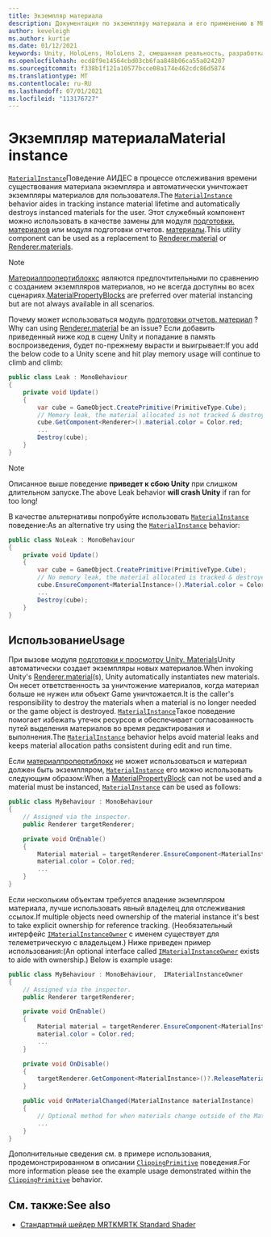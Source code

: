 ```yaml
---
title: Экземпляр материала
description: Документация по экземпляру материала и его применению в МРТК
author: keveleigh
ms.author: kurtie
ms.date: 01/12/2021
keywords: Unity, HoloLens, HoloLens 2, смешанная реальность, разработка, мртк, материалинстанце,
ms.openlocfilehash: ecd8f9e14564cbd03cb6faa848b06ca55a024207
ms.sourcegitcommit: f338b1f121a10577bcce08a174e462cdc86d5874
ms.translationtype: MT
ms.contentlocale: ru-RU
ms.lasthandoff: 07/01/2021
ms.locfileid: "113176727"
---
```

# <a name="material-instance"></a><span data-ttu-id="187c8-104">Экземпляр материала</span><span class="sxs-lookup"><span data-stu-id="187c8-104">Material instance</span></span>

<span data-ttu-id="187c8-105">[`MaterialInstance`](xref:Microsoft.MixedReality.Toolkit.Rendering.MaterialInstance)Поведение АИДЕС в процессе отслеживания времени существования материала экземпляра и автоматически уничтожает экземпляры материалов для пользователя.</span><span class="sxs-lookup"><span data-stu-id="187c8-105">The [`MaterialInstance`](xref:Microsoft.MixedReality.Toolkit.Rendering.MaterialInstance) behavior aides in tracking instance material lifetime and automatically destroys instanced materials for the user.</span></span> <span data-ttu-id="187c8-106">Этот служебный компонент можно использовать в качестве замены для модуля [подготовки. материалов](https://docs.unity3d.com/ScriptReference/Renderer-material.html) или модуля подготовки отчетов. [материалы](https://docs.unity3d.com/ScriptReference/Renderer-materials.html).</span><span class="sxs-lookup"><span data-stu-id="187c8-106">This utility component can be used as a replacement to [Renderer.material](https://docs.unity3d.com/ScriptReference/Renderer-material.html) or [Renderer.materials](https://docs.unity3d.com/ScriptReference/Renderer-materials.html).</span></span>

> [!NOTE]
> <span data-ttu-id="187c8-107">[Материалпропертиблоккс](https://docs.unity3d.com/ScriptReference/MaterialPropertyBlock.html) являются предпочтительными по сравнению с созданием экземпляров материалов, но не всегда доступны во всех сценариях.</span><span class="sxs-lookup"><span data-stu-id="187c8-107">[MaterialPropertyBlocks](https://docs.unity3d.com/ScriptReference/MaterialPropertyBlock.html) are preferred over material instancing but are not always available  in all scenarios.</span></span>

<span data-ttu-id="187c8-108">Почему может использоваться модуль [подготовки отчетов. материал](https://docs.unity3d.com/ScriptReference/Renderer-material.html) ?</span><span class="sxs-lookup"><span data-stu-id="187c8-108">Why can using [Renderer.material](https://docs.unity3d.com/ScriptReference/Renderer-material.html) be an issue?</span></span> <span data-ttu-id="187c8-109">Если добавить приведенный ниже код в сцену Unity и попадание в память воспроизведения, будет по-прежнему вырасти и выигрывает:</span><span class="sxs-lookup"><span data-stu-id="187c8-109">If you add the below code to a Unity scene and hit play memory usage will continue to climb and climb:</span></span>

```c#
public class Leak : MonoBehaviour
{
    private void Update()
    {
        var cube = GameObject.CreatePrimitive(PrimitiveType.Cube);
        // Memory leak, the material allocated is not tracked & destroyed.
        cube.GetComponent<Renderer>().material.color = Color.red;
        ...
        Destroy(cube);
    }
}
```

> [!NOTE]
> <span data-ttu-id="187c8-110">Описанное выше поведение **приведет к сбою Unity** при слишком длительном запуске.</span><span class="sxs-lookup"><span data-stu-id="187c8-110">The above Leak behavior **will crash Unity** if ran for too long!</span></span>

<span data-ttu-id="187c8-111">В качестве альтернативы попробуйте использовать [`MaterialInstance`](xref:Microsoft.MixedReality.Toolkit.Rendering.MaterialInstance) поведение:</span><span class="sxs-lookup"><span data-stu-id="187c8-111">As an alternative try using the [`MaterialInstance`](xref:Microsoft.MixedReality.Toolkit.Rendering.MaterialInstance) behavior:</span></span>

```c#
public class NoLeak : MonoBehaviour
{
    private void Update()
    {
        var cube = GameObject.CreatePrimitive(PrimitiveType.Cube);
        // No memory leak, the material allocated is tracked & destroyed by MaterialInstance.
        cube.EnsureComponent<MaterialInstance>().Material.color = Color.red;
        ...
        Destroy(cube);
    }
}
```

## <a name="usage"></a><span data-ttu-id="187c8-112">Использование</span><span class="sxs-lookup"><span data-stu-id="187c8-112">Usage</span></span>

<span data-ttu-id="187c8-113">При вызове модуля [подготовки к просмотру Unity. Materials](https://docs.unity3d.com/ScriptReference/Renderer-material.html)Unity автоматически создает экземпляры новых материалов.</span><span class="sxs-lookup"><span data-stu-id="187c8-113">When invoking Unity's [Renderer.material](https://docs.unity3d.com/ScriptReference/Renderer-material.html)(s), Unity automatically instantiates new materials.</span></span> <span data-ttu-id="187c8-114">Он несет ответственность за уничтожение материалов, когда материал больше не нужен или объект Game уничтожается.</span><span class="sxs-lookup"><span data-stu-id="187c8-114">It is the caller's responsibility to destroy the materials when a material is no longer needed or the game object is destroyed.</span></span> <span data-ttu-id="187c8-115">[`MaterialInstance`](xref:Microsoft.MixedReality.Toolkit.Rendering.MaterialInstance)Такое поведение помогает избежать утечек ресурсов и обеспечивает согласованность путей выделения материалов во время редактирования и выполнения.</span><span class="sxs-lookup"><span data-stu-id="187c8-115">The [`MaterialInstance`](xref:Microsoft.MixedReality.Toolkit.Rendering.MaterialInstance) behavior helps avoid material leaks and keeps material allocation paths consistent during edit and run time.</span></span>

<span data-ttu-id="187c8-116">Если [материалпропертиблокк](https://docs.unity3d.com/ScriptReference/MaterialPropertyBlock.html) не может использоваться и материал должен быть экземпляром, [`MaterialInstance`](xref:Microsoft.MixedReality.Toolkit.Rendering.MaterialInstance) его можно использовать следующим образом:</span><span class="sxs-lookup"><span data-stu-id="187c8-116">When a [MaterialPropertyBlock](https://docs.unity3d.com/ScriptReference/MaterialPropertyBlock.html) can not be used and a material must be instanced, [`MaterialInstance`](xref:Microsoft.MixedReality.Toolkit.Rendering.MaterialInstance) can be used as follows:</span></span>

```c#
public class MyBehaviour : MonoBehaviour
{
    // Assigned via the inspector.
    public Renderer targetRenderer;

    private void OnEnable()
    {
        Material material = targetRenderer.EnsureComponent<MaterialInstance>().Material;
        material.color = Color.red;
        ...
    }
}
```

<span data-ttu-id="187c8-117">Если нескольким объектам требуется владение экземпляром материала, лучше использовать явный владелец для отслеживания ссылок.</span><span class="sxs-lookup"><span data-stu-id="187c8-117">If multiple objects need ownership of the material instance it's best to take explicit ownership for reference tracking.</span></span> <span data-ttu-id="187c8-118">(Необязательный интерфейс [`IMaterialInstanceOwner`](xref:Microsoft.MixedReality.Toolkit.Rendering.IMaterialInstanceOwner) с именем существует для телеметрическую с владельцем.) Ниже приведен пример использования:</span><span class="sxs-lookup"><span data-stu-id="187c8-118">(An optional interface called [`IMaterialInstanceOwner`](xref:Microsoft.MixedReality.Toolkit.Rendering.IMaterialInstanceOwner) exists to aide with ownership.) Below is example usage:</span></span>

```c#
public class MyBehaviour : MonoBehaviour,  IMaterialInstanceOwner
{
    // Assigned via the inspector.
    public Renderer targetRenderer;

    private void OnEnable()
    {
        Material material = targetRenderer.EnsureComponent<MaterialInstance>().AcquireMaterial(this);
        material.color = Color.red;
        ...
    }

    private void OnDisable()
    {
        targetRenderer.GetComponent<MaterialInstance>()?.ReleaseMaterial(this)
    }

    public void OnMaterialChanged(MaterialInstance materialInstance)
    {
        // Optional method for when materials change outside of the MaterialInstance.
        ...
    }
}
```

<span data-ttu-id="187c8-119">Дополнительные сведения см. в примере использования, продемонстрированном в описании [`ClippingPrimitive`](xref:Microsoft.MixedReality.Toolkit.Utilities.ClippingPrimitive) поведения.</span><span class="sxs-lookup"><span data-stu-id="187c8-119">For more information please see the example usage demonstrated within the [`ClippingPrimitive`](xref:Microsoft.MixedReality.Toolkit.Utilities.ClippingPrimitive) behavior.</span></span>

## <a name="see-also"></a><span data-ttu-id="187c8-120">См. также:</span><span class="sxs-lookup"><span data-stu-id="187c8-120">See also</span></span>

* [<span data-ttu-id="187c8-121">Стандартный шейдер MRTK</span><span class="sxs-lookup"><span data-stu-id="187c8-121">MRTK Standard Shader</span></span>](mrtk-standard-shader.md)
